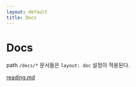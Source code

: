 ```yaml
---
layout: default
title: Docs
---
```

<h1>Docs</h1>

path `/docs/*` 문서들은 ```layout: doc``` 설정이 적용된다.

[reading.md](reading)

